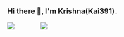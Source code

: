 ### Hi there 👋, I'm Krishna(Kai391).<br>
<img src="https://github-readme-stats.vercel.app/api?username=Kai391&&show_icons=true&title_color=ffffff&icon-color=bb2acf&text_color=daf7dc&bg_color=151514">&nbsp;&nbsp;&nbsp;&nbsp;&nbsp;&nbsp;&nbsp;&nbsp;&nbsp;&nbsp;&nbsp;&nbsp;&nbsp;&nbsp;&nbsp;<img src="https://github-readme-stats.vercel.app/api/top-langs/?username=Kai391&&bg_color=151515&text_color=daf7dc">
